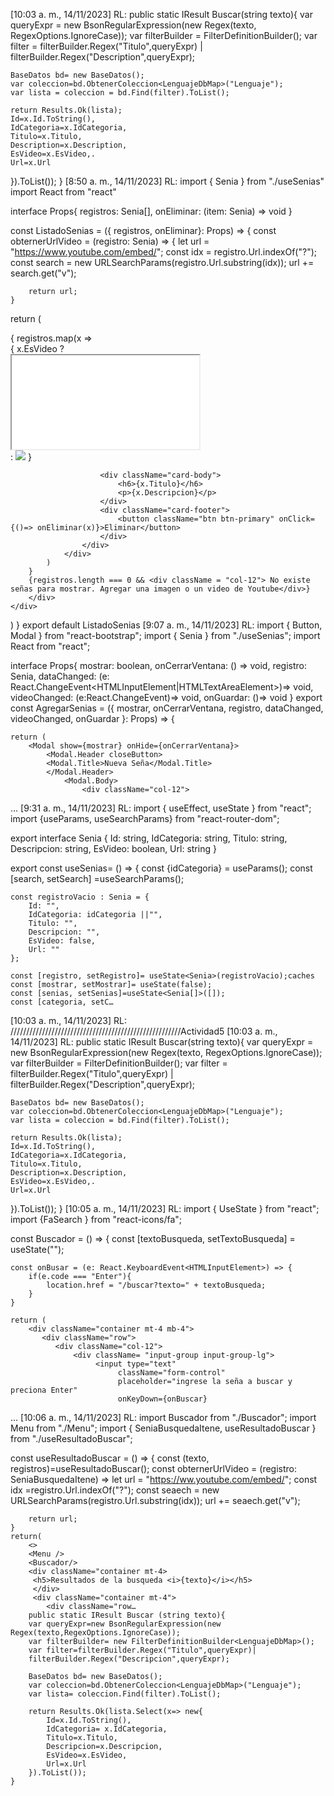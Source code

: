 [10:03 a. m., 14/11/2023] RL: public static IResult Buscar(string texto){
    var queryExpr = new BsonRegularExpression(new Regex(texto, RegexOptions.IgnoreCase));
    var filterBuilder = FilterDefinitionBuilder<LenguajeDbMap>();
    var filter = filterBuilder.Regex("Titulo",queryExpr) |
    filterBuilder.Regex("Description",queryExpr);

    BaseDatos bd= new BaseDatos();
    var coleccion=bd.ObtenerColeccion<LenguajeDbMap>("Lenguaje");
    var lista = coleccion = bd.Find(filter).ToList();
    
    return Results.Ok(lista);
    Id=x.Id.ToString(),
    IdCategoria=x.IdCategoria,
    Titulo=x.Titulo,
    Description=x.Description,
    EsVideo=x.EsVideo,.
    Url=x.Url
  }).ToList());
}
[8:50 a. m., 14/11/2023] RL: import { Senia } from "./useSenias"
import React from "react"

interface Props{
    registros: Senia[],
    onEliminar: (item: Senia) => void
}

const ListadoSenias = ({ registros, onEliminar}: Props) => {
    const obternerUrlVideo = (registro: Senia) => {
        let url = "https://www.youtube.com/embed/";
        const idx = registro.Url.indexOf("?");
        const search = new URLSearchParams(registro.Url.substring(idx));
        url += search.get("v");

        return url;
    }
   return (
    <div className="container mt-4">
        <div className="row">
        {
            registros.map(x => 
                <div className="col-6 col-sm-4 col-lg-3 mb-3"  key={x.Id}>
                    <div className ="card h-100">
                        {
                            x.EsVideo
                            ?
                            <div className= "ratio ratio-16x9">
                                 <iframe src = {obternerUrlVideo(x)} allowFullScreen></iframe>
                            </div>
                            : <img src={x.Url} className="card-img-top"/>
                        }

                        <div className="card-body">
                            <h6>{x.Titulo}</h6>
                            <p>{x.Descripcion}</p>
                        </div>
                        <div className="card-footer">
                            <button className="btn btn-primary" onClick={()=> onEliminar(x)}>Eliminar</button>
                        </div>
                    </div>
                </div>
            )
        }
        {registros.length === 0 && <div className = "col-12"> No existe señas para mostrar. Agregar una imagen o un video de Youtube</div>}
        </div>
    </div>
   )
   }
export default ListadoSenias
[9:07 a. m., 14/11/2023] RL: import { Button, Modal } from "react-bootstrap";
import { Senia } from "./useSenias";
import React from "react";

interface Props{
    mostrar: boolean,
    onCerrarVentana: () => void,
    registro: Senia,
    dataChanged: (e: React.ChangeEvent<HTMLInputElement|HTMLTextAreaElement>)=> void,
    videoChanged: (e:React.ChangeEvent<HTMLInputElement>)=> void,
    onGuardar: ()=> void
}
export const AgregarSenias = ({ mostrar, onCerrarVentana, registro, dataChanged, videoChanged, onGuardar }: Props) => {

    return (
        <Modal show={mostrar} onHide={onCerrarVentana}>
            <Modal.Header closeButton>
            <Modal.Title>Nueva Seña</Modal.Title>
            </Modal.Header>
                <Modal.Body>
                    <div className="col-12">
 …
[9:31 a. m., 14/11/2023] RL: import { useEffect, useState } from "react";
import {useParams, useSearchParams} from "react-router-dom";

export interface Senia {
    Id: string,
    IdCategoria: string,
    Titulo: string,
    Descripcion: string,
    EsVideo: boolean,
    Url: string
}

export const useSenias= () => {
    const {idCategoria} = useParams();
    const [search, setSearch] =useSearchParams();

    const registroVacio : Senia = {
        Id: "",
        IdCategoria: idCategoria ||"",
        Titulo: "",
        Descripcion: "",
        EsVideo: false,
        Url: "" 
    };

    const [registro, setRegistro]= useState<Senia>(registroVacio);caches
    const [mostrar, setMostrar]= useState(false);
    const [senias, setSenias]=useState<Senia[]>([]);
    const [categoria, setC…
[10:03 a. m., 14/11/2023] RL: //////////////////////////////////////////////////////Actividad5
[10:03 a. m., 14/11/2023] RL: public static IResult Buscar(string texto){
    var queryExpr = new BsonRegularExpression(new Regex(texto, RegexOptions.IgnoreCase));
    var filterBuilder = FilterDefinitionBuilder<LenguajeDbMap>();
    var filter = filterBuilder.Regex("Titulo",queryExpr) |
    filterBuilder.Regex("Description",queryExpr);

    BaseDatos bd= new BaseDatos();
    var coleccion=bd.ObtenerColeccion<LenguajeDbMap>("Lenguaje");
    var lista = coleccion = bd.Find(filter).ToList();
    
    return Results.Ok(lista);
    Id=x.Id.ToString(),
    IdCategoria=x.IdCategoria,
    Titulo=x.Titulo,
    Description=x.Description,
    EsVideo=x.EsVideo,.
    Url=x.Url
  }).ToList());
}
[10:05 a. m., 14/11/2023] RL: import { UseState } from "react";
import {FaSearch } from "react-icons/fa";

const Buscador = () => {
    const [textoBusqueda, setTextoBusqueda] = useState("");

    const onBusar = (e: React.KeyboardEvent<HTMLInputElement>) => {
        if(e.code === "Enter"){
            location.href = "/buscar?texto=" + textoBusqueda;
        }
    }

    return (
        <div className="container mt-4 mb-4">
           <div className="row">
              <div className="col-12">
                  <div className= "input-group input-group-lg">
                       <input type="text"
                            className="form-control"
                            placeholder="ingrese la seña a buscar y preciona Enter"
                            onKeyDown={onBuscar}
   …
[10:06 a. m., 14/11/2023] RL: import Buscador from "./Buscador";
import Menu from "./Menu";
import { SeniaBusquedaItene, useResultadoBuscar } from "./useResultadoBuscar";

const useResultadoBuscar = () => {
    const (texto, registros)=useResultadoBuscar();
    const obternerUrlVideo = (registro: SeniaBusquedaItene) =>
        let url = "https://ww.youtube.com/embed/";
        const idx =registro.Url.indexOf("?");
        const seaech = new URLSearchParams(registro.Url.substring(idx));
        url += seaech.get("v");

        return url;
    }
    return(
        <>
        <Menu />
        <Buscador/>
        <div className="container mt-4>
         <h5>Resultados de la busqueda <i>{texto}</i></h5>
         </div>
         <div className="container mt-4">
            <div className="row…
        public static IResult Buscar (string texto){
        var queryExpr=new BsonRegularExpression(new Regex(texto,RegexOptions.IgnoreCase));
        var filterBuilder= new FilterDefinitionBuilder<LenguajeDbMap>();
        var filter=filterBuilder.Regex("Titulo",queryExpr)|
        filterBuilder.Regex("Descripcion",queryExpr);

        BaseDatos bd= new BaseDatos();
        var coleccion=bd.ObtenerColeccion<LenguajeDbMap>("Lenguaje");
        var lista= coleccion.Find(filter).ToList();

        return Results.Ok(lista.Select(x=> new{
            Id=x.Id.ToString(),
            IdCategoria= x.IdCategoria,
            Titulo=x.Titulo,
            Descripcion=x.Descripcion,
            EsVideo=x.EsVideo,
            Url=x.Url
        }).ToList());
    }

